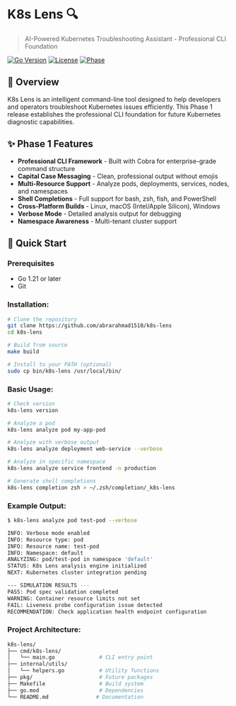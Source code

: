 # K8s Lens 🔍

> AI-Powered Kubernetes Troubleshooting Assistant - Professional CLI Foundation

[![Go Version](https://img.shields.io/badge/Go-1.21+-blue.svg)](https://golang.org)
[![License](https://img.shields.io/badge/License-MIT-green.svg)](LICENSE)
[![Phase](https://img.shields.io/badge/Phase-1%20Complete-success)](https://github.com/abrarahmad1510/k8s-lens)

## 🎯 Overview

K8s Lens is an intelligent command-line tool designed to help developers and operators troubleshoot Kubernetes issues efficiently. This Phase 1 release establishes the professional CLI foundation for future Kubernetes diagnostic capabilities.

## ✨ Phase 1 Features

- **Professional CLI Framework** - Built with Cobra for enterprise-grade command structure
- **Capital Case Messaging** - Clean, professional output without emojis
- **Multi-Resource Support** - Analyze pods, deployments, services, nodes, and namespaces
- **Shell Completions** - Full support for bash, zsh, fish, and PowerShell
- **Cross-Platform Builds** - Linux, macOS (Intel/Apple Silicon), Windows
- **Verbose Mode** - Detailed analysis output for debugging
- **Namespace Awareness** - Multi-tenant cluster support

## 🚀 Quick Start

### Prerequisites

- Go 1.21 or later
- Git

### Installation: 

```bash
# Clone the repository
git clone https://github.com/abrarahmad1510/k8s-lens
cd k8s-lens

# Build from source
make build

# Install to your PATH (optional)
sudo cp bin/k8s-lens /usr/local/bin/
```
### Basic Usage: 

```bash
# Check version
k8s-lens version

# Analyze a pod
k8s-lens analyze pod my-app-pod

# Analyze with verbose output
k8s-lens analyze deployment web-service --verbose

# Analyze in specific namespace
k8s-lens analyze service frontend -n production

# Generate shell completions
k8s-lens completion zsh > ~/.zsh/completion/_k8s-lens
```
### Example Output: 

```bash
$ k8s-lens analyze pod test-pod --verbose

INFO: Verbose mode enabled
INFO: Resource type: pod
INFO: Resource name: test-pod
INFO: Namespace: default
ANALYZING: pod/test-pod in namespace 'default'
STATUS: K8s Lens analysis engine initialized
NEXT: Kubernetes cluster integration pending

--- SIMULATION RESULTS ---
PASS: Pod spec validation completed
WARNING: Container resource limits not set
FAIL: Liveness probe configuration issue detected
RECOMMENDATION: Check application health endpoint configuration
```
### Project Architecture: 

```bash
k8s-lens/
├── cmd/k8s-lens/
│   └── main.go              # CLI entry point
├── internal/utils/
│   └── helpers.go           # Utility functions
├── pkg/                     # Future packages
├── Makefile                 # Build system
├── go.mod                   # Dependencies
└── README.md               # Documentation
```






